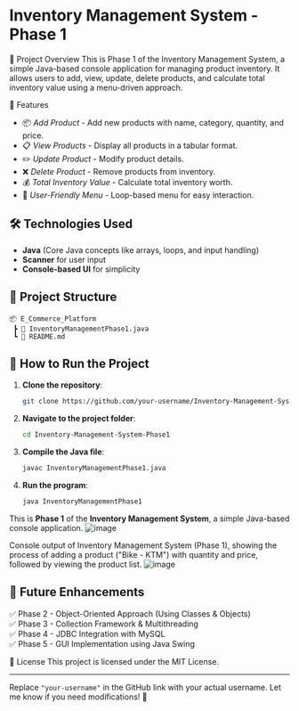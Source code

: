 # Inventory Management System - Phase 1

📌 Project Overview
This is Phase 1 of the Inventory Management System, a simple Java-based console application for managing product inventory. It allows users to add, view, update, delete products, and calculate total inventory value using a menu-driven approach.

🚀 Features
- 📦 *Add Product* - Add new products with name, category, quantity, and price.  
- 📋 *View Products* - Display all products in a tabular format.  
- ✏️ *Update Product* - Modify product details.  
- ❌ *Delete Product* - Remove products from inventory.  
- 💰 *Total Inventory Value* - Calculate total inventory worth.  
- 🔄 *User-Friendly Menu* - Loop-based menu for easy interaction.

## 🛠 **Technologies Used**
- **Java** (Core Java concepts like arrays, loops, and input handling)
- **Scanner** for user input
- **Console-based UI** for simplicity

## 📂 **Project Structure**
```
📦 E_Commerce_Platform
 ┣ 📜 InventoryManagementPhase1.java
 ┗ 📜 README.md
```

## 🔧 **How to Run the Project**
1. **Clone the repository**:
   ```sh
   git clone https://github.com/your-username/Inventory-Management-System-Phase1.git
   ```
2. **Navigate to the project folder**:
   ```sh
   cd Inventory-Management-System-Phase1
   ```
3. **Compile the Java file**:
   ```sh
   javac InventoryManagementPhase1.java
   ```
4. **Run the program**:
   ```sh
   java InventoryManagementPhase1
   ```


This is **Phase 1** of the **Inventory Management System**, a simple Java-based console application.
![image](https://github.com/user-attachments/assets/8d10d689-b79d-415c-96e3-53c8b9868dff)

Console output of Inventory Management System (Phase 1), showing the process of adding a product ("Bike - KTM") with quantity and price, followed by viewing the product list.
![image](https://github.com/user-attachments/assets/be5df36d-22ed-4831-b1e6-734cc8f1dd58)



## 📌 **Future Enhancements**
✅ Phase 2 - Object-Oriented Approach (Using Classes & Objects)  
✅ Phase 3 - Collection Framework & Multithreading  
✅ Phase 4 - JDBC Integration with MySQL  
✅ Phase 5 - GUI Implementation using Java Swing  

📜 License
This project is licensed under the MIT License.

---

Replace `"your-username"` in the GitHub link with your actual username. Let me know if you need modifications! 🚀

